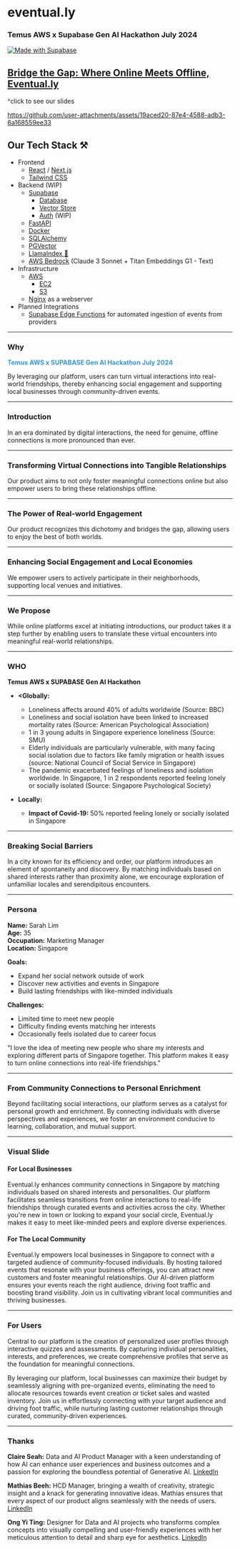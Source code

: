 # eventual.ly
### Temus AWS x Supabase Gen AI Hackathon July 2024

<p>
  <a>
    <a href="https://supabase.com">
    <img src="https://supabase.com/badge-made-with-supabase-dark.svg" alt="Made with Supabase">
    </a>
  </a>
</p>

## [Bridge the Gap: Where Online Meets Offline, Eventual.ly](https://www.figma.com/slides/rLw1XTMGoNGI0VhAKCsP41/eventual.ly?node-id=4-59&t=5Pmj7zOE7jYDE68p-1)
^click to see our slides


https://github.com/user-attachments/assets/19aced20-87e4-4588-adb3-6a168559ee33


## Our Tech Stack ⚒️
- Frontend
    - [React](https://react.dev/) / [Next.js](https://nextjs.org/)
    - [Tailwind CSS](https://tailwindcss.com/)
- Backend (WIP)
    - [Supabase](https://supabase.com)
      - [Database](https://supabase.com/database)
      - [Vector Store](https://supabase.com/vector)
      - [Auth](https://supabase.com/auth) (WIP)
    - [FastAPI](https://fastapi.tiangolo.com/)
    - [Docker](https://www.docker.com/)
    - [SQLAlchemy](https://www.sqlalchemy.org/)
    - [PGVector](https://github.com/pgvector/pgvector)
    - [LlamaIndex 🦙](https://www.llamaindex.ai/)
    - [AWS Bedrock](https://aws.amazon.com/bedrock/) (Claude 3 Sonnet + Titan Embeddings G1 - Text)
- Infrastructure
    - [AWS](https://aws.amazon.com/)
        - [EC2](https://aws.amazon.com/ec2/)
        - [S3](https://aws.amazon.com/s3/)
    - [Nginx](https://docs.nginx.com/) as a webserver
- Planned Integrations
  - [Supabase Edge Functions](https://supabase.com/edge-functions) for automated ingestion of events from providers


---

### Why

**<span style="color: #3498DB;">Temus AWS x SUPABASE Gen AI Hackathon July 2024</span>**

By leveraging our platform, users can turn virtual interactions into real-world friendships, thereby enhancing social engagement and supporting local businesses through community-driven events.

---

### Introduction

In an era dominated by digital interactions, the need for genuine, offline connections is more pronounced than ever.


---

### Transforming Virtual Connections into Tangible Relationships

Our product aims to not only foster meaningful connections online but also empower users to bring these relationships offline.

---

### The Power of Real-world Engagement

Our product recognizes this dichotomy and bridges the gap, allowing users to enjoy the best of both worlds.

---

### Enhancing Social Engagement and Local Economies

We empower users to actively participate in their neighborhoods, supporting local venues and initiatives.

---

### We Propose

While online platforms excel at initiating introductions, our product takes it a step further by enabling users to translate these virtual encounters into meaningful real-world relationships.

---

### WHO

**Temus AWS x SUPABASE Gen AI Hackathon**

- **<Globally:**
  - Loneliness affects around 40% of adults worldwide (Source: BBC)
  - Loneliness and social isolation have been linked to increased mortality rates (Source: American Psychological Association)
  - 1 in 3 young adults in Singapore experience loneliness (Source: SMU)
  - Elderly individuals are particularly vulnerable, with many facing social isolation due to factors like family migration or health issues (source: National Council of Social Service in Singapore)
  - The pandemic exacerbated feelings of loneliness and isolation worldwide. In Singapore, 1 in 2 respondents reported feeling lonely or socially isolated (Source: Singapore Psychological Society)

- **Locally:**
  - **Impact of Covid-19:** 50% reported feeling lonely or socially isolated in Singapore

---

### Breaking Social Barriers

In a city known for its efficiency and order, our platform introduces an element of spontaneity and discovery. By matching individuals based on shared interests rather than proximity alone, we encourage exploration of unfamiliar locales and serendipitous encounters.

---

### Persona

**Name:** Sarah Lim  
**Age:** 35  
**Occupation:** Marketing Manager  
**Location:** Singapore

**Goals:**
- Expand her social network outside of work
- Discover new activities and events in Singapore
- Build lasting friendships with like-minded individuals

**Challenges:**
- Limited time to meet new people
- Difficulty finding events matching her interests
- Occasionally feels isolated due to career focus

"I love the idea of meeting new people who share my interests and exploring different parts of Singapore together. This platform makes it easy to turn online connections into real-life friendships."

---

### From Community Connections to Personal Enrichment

Beyond facilitating social interactions, our platform serves as a catalyst for personal growth and enrichment. By connecting individuals with diverse perspectives and experiences, we foster an environment conducive to learning, collaboration, and mutual support.

---

### Visual Slide

#### For Local Businesses

Eventual.ly enhances community connections in Singapore by matching individuals based on shared interests and personalities. Our platform facilitates seamless transitions from online interactions to real-life friendships through curated events and activities across the city. Whether you're new in town or looking to expand your social circle, Eventual.ly makes it easy to meet like-minded peers and explore diverse experiences.

#### For The Local Community

Eventual.ly empowers local businesses in Singapore to connect with a targeted audience of community-focused individuals. By hosting tailored events that resonate with your business offerings, you can attract new customers and foster meaningful relationships. Our AI-driven platform ensures your events reach the right audience, driving foot traffic and boosting brand visibility. Join us in cultivating vibrant local communities and thriving businesses.

---

### For Users

Central to our platform is the creation of personalized user profiles through interactive quizzes and assessments. By capturing individual personalities, interests, and preferences, we create comprehensive profiles that serve as the foundation for meaningful connections.

By leveraging our platform, local businesses can maximize their budget by seamlessly aligning with pre-organized events, eliminating the need to allocate resources towards event creation or ticket sales and wasted inventory. Join us in effortlessly connecting with your target audience and driving foot traffic, while nurturing lasting customer relationships through curated, community-driven experiences.

---

### Thanks

**Claire Seah:** Data and AI Product Manager with a keen understanding of how AI can enhance user experiences and business outcomes and a passion for exploring the boundless potential of Generative AI. [LinkedIn](https://www.linkedin.com/in/claire-seah/)

**Mathias Beeh:** HCD Manager, bringing a wealth of creativity, strategic insight and a knack for generating innovative ideas. Mathias ensures that every aspect of our product aligns seamlessly with the needs of users. [LinkedIn](https://www.linkedin.com/in/mathiasbeeh/)

**Ong Yi Ting:** Designer for Data and AI projects who transforms complex concepts into visually compelling and user-friendly experiences with her meticulous attention to detail and sharp eye for aesthetics. [LinkedIn](https://www.linkedin.com/in/yxtxng/)
